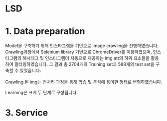 
LSD
=================
# 1. Data preparation

Model을 구축하기 위해 인스타그램을 기반으로 Image crawling을 진행하였습니다.<br>
Crawling과정에서 Selenium library 기반으로 ChromeDriver를 이용하였으며, 인스타그램의 해시태그 및 인스타그램이 자동으로 제공하는 img.att의 하위 요소들을 활용하여 필터링하였습니다. 그 결과 총 2704개의 Training set과 588개의 test set을 구축할 수 있었습니다.
<br>
<br>
Crawling 된 img는 전처리 과정을 통해 학습 및 분석에 용이한 형태로 변형하였습니다. <br>



Learning은 크게 두 단계로 구성됩니다.

# 3. Service
